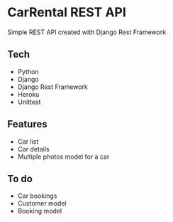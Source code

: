 # CarRental REST API

Simple REST API created with Django Rest Framework

## Tech
 - Python
 - Django
 - Django Rest Framework
 - Heroku
 - Unittest

## Features

 - Car list
 - Car details
 - Multiple photos model for a car

## To do

 - Car bookings
 - Customer model
 - Booking model
